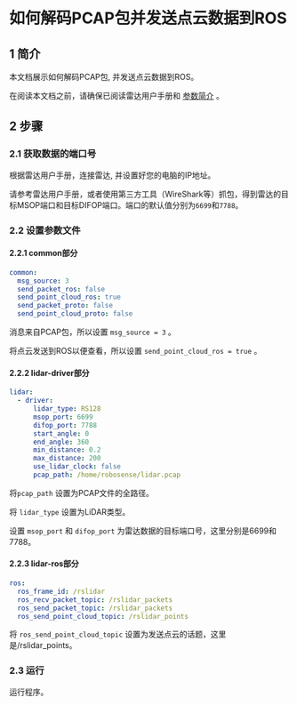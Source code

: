 # 如何解码PCAP包并发送点云数据到ROS

## 1 简介

本文档展示如何解码PCAP包, 并发送点云数据到ROS。 

在阅读本文档之前，请确保已阅读雷达用户手册和 [参数简介](../intro/parameter_intro.md) 。

## 2 步骤

### 2.1 获取数据的端口号

根据雷达用户手册，连接雷达, 并设置好您的电脑的IP地址。

请参考雷达用户手册，或者使用第三方工具（WireShark等）抓包，得到雷达的目标MSOP端口和目标DIFOP端口。端口的默认值分别为`6699`和`7788`。

### 2.2 设置参数文件

#### 2.2.1 common部分

```yaml
common:
  msg_source: 3                                       
  send_packet_ros: false                                
  send_point_cloud_ros: true                            
  send_packet_proto: false                              
  send_point_cloud_proto: false                         
```

消息来自PCAP包，所以设置 ```msg_source = 3``` 。

将点云发送到ROS以便查看，所以设置 ```send_point_cloud_ros = true``` 。 

#### 2.2.2 lidar-driver部分

```yaml
lidar:
  - driver:
      lidar_type: RS128            
      msop_port: 6699             
      difop_port: 7788           
      start_angle: 0               
      end_angle: 360              
      min_distance: 0.2            
      max_distance: 200           
      use_lidar_clock: false      
      pcap_path: /home/robosense/lidar.pcap        
```

将```pcap_path``` 设置为PCAP文件的全路径。

将 ```lidar_type``` 设置为LiDAR类型。

设置 ```msop_port``` 和 ```difop_port``` 为雷达数据的目标端口号，这里分别是6699和7788。

#### 2.2.3 lidar-ros部分

```yaml
ros:
  ros_frame_id: /rslidar           
  ros_recv_packet_topic: /rslidar_packets    
  ros_send_packet_topic: /rslidar_packets    
  ros_send_point_cloud_topic: /rslidar_points     
```

将 ```ros_send_point_cloud_topic``` 设置为发送点云的话题，这里是/rslidar_points。 

### 2.3 运行

运行程序。
